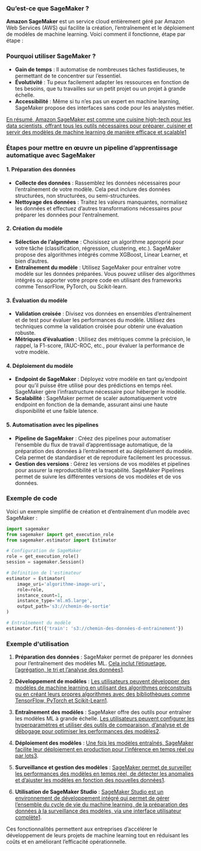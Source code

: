 ### Qu’est-ce que SageMaker ?

**Amazon SageMaker** est un service cloud entièrement géré par Amazon Web Services (AWS) qui facilite la création, l’entraînement et le déploiement de modèles de machine learning. Voici comment il fonctionne, étape par étape :
### Pourquoi utiliser SageMaker ?

- **Gain de temps** : Il automatise de nombreuses tâches fastidieuses, te permettant de te concentrer sur l’essentiel.
- **Évolutivité** : Tu peux facilement adapter les ressources en fonction de tes besoins, que tu travailles sur un petit projet ou un projet à grande échelle.
- **Accessibilité** : Même si tu n’es pas un expert en machine learning, SageMaker propose des interfaces sans code pour les analystes métier.

[En résumé, Amazon SageMaker est comme une cuisine high-tech pour les data scientists, offrant tous les outils nécessaires pour préparer, cuisiner et servir des modèles de machine learning de manière efficace et scalable](https://www.bing.com/aclick?ld=e84DomSVu_hoWUGtz9vH_i1TVUCUyd1vmhAh7fgCtYJte3WGD4qqobv0NAAy-Mul09QIHj9djrQaYx2tV7aTSMNoN1Ia8-7eoDGlTdhQHVwg_Q95mlul6BCxpfFFqVajr4WZWqh1hIJn7mfogk25QZkBRuNGpI1YiNMtgmOMaCAATMeJeb&u=aHR0cHMlM2ElMmYlMmZhd3MuYW1hem9uLmNvbSUyZnBtJTJmc2FnZW1ha2VyJTJmJTNmdHJrJTNkNDYwYjA3MmEtYTUzMC00MjEwLWJhMTctZDg4NGJmN2Q3MTNhJTI2c2NfY2hhbm5lbCUzZHBzJTI2c19rd2NpZCUzZEFMITQ0MjIhMTAhNzE5NDk1MjAxMTY3NTIhNzE5NTAwNDI5ODMyNDYlMjZlZl9pZCUzZDJhMmQ0NjQ3NDdlNjFjOTY4N2UyMjBiNTNlZGI3NjIxJTNhRyUzYXMlMjZtc2Nsa2lkJTNkMmEyZDQ2NDc0N2U2MWM5Njg3ZTIyMGI1M2VkYjc2MjE&rlid=2a2d464747e61c9687e220b53edb7621)[1](https://aws.amazon.com/fr/sagemaker/)

### Étapes pour mettre en œuvre un pipeline d’apprentissage automatique avec SageMaker

#### 1. Préparation des données

- **Collecte des données** : Rassemblez les données nécessaires pour l’entraînement de votre modèle. Cela peut inclure des données structurées, non structurées, ou semi-structurées.
- **Nettoyage des données** : Traitez les valeurs manquantes, normalisez les données et effectuez d’autres transformations nécessaires pour préparer les données pour l’entraînement.

#### 2. Création du modèle

- **Sélection de l’algorithme** : Choisissez un algorithme approprié pour votre tâche (classification, régression, clustering, etc.). SageMaker propose des algorithmes intégrés comme XGBoost, Linear Learner, et bien d’autres.
- **Entraînement du modèle** : Utilisez SageMaker pour entraîner votre modèle sur les données préparées. Vous pouvez utiliser des algorithmes intégrés ou apporter votre propre code en utilisant des frameworks comme TensorFlow, PyTorch, ou Scikit-learn.

#### 3. Évaluation du modèle

- **Validation croisée** : Divisez vos données en ensembles d’entraînement et de test pour évaluer les performances du modèle. Utilisez des techniques comme la validation croisée pour obtenir une évaluation robuste.
- **Métriques d’évaluation** : Utilisez des métriques comme la précision, le rappel, la F1-score, l’AUC-ROC, etc., pour évaluer la performance de votre modèle.

#### 4. Déploiement du modèle

- **Endpoint de SageMaker** : Déployez votre modèle en tant qu’endpoint pour qu’il puisse être utilisé pour des prédictions en temps réel. SageMaker gère l’infrastructure nécessaire pour héberger le modèle.
- **Scalabilité** : SageMaker permet de scaler automatiquement votre endpoint en fonction de la demande, assurant ainsi une haute disponibilité et une faible latence.

#### 5. Automatisation avec les pipelines

- **Pipeline de SageMaker** : Créez des pipelines pour automatiser l’ensemble du flux de travail d’apprentissage automatique, de la préparation des données à l’entraînement et au déploiement du modèle. Cela permet de standardiser et de reproduire facilement les processus.
- **Gestion des versions** : Gérez les versions de vos modèles et pipelines pour assurer la reproductibilité et la traçabilité. SageMaker Pipelines permet de suivre les différentes versions de vos modèles et de vos données.

### Exemple de code

Voici un exemple simplifié de création et d’entraînement d’un modèle avec SageMaker :

```python
import sagemaker
from sagemaker import get_execution_role
from sagemaker.estimator import Estimator

# Configuration de SageMaker
role = get_execution_role()
session = sagemaker.Session()

# Définition de l'estimateur
estimator = Estimator(
    image_uri='algorithme-image-uri',
    role=role,
    instance_count=1,
    instance_type='ml.m5.large',
    output_path='s3://chemin-de-sortie'
)

# Entraînement du modèle
estimator.fit({'train': 's3://chemin-des-données-d-entrainement'})
```
### Exemple d'utilisation

1. **Préparation des données** : SageMaker permet de préparer les données pour l’entraînement des modèles ML. [Cela inclut l’étiquetage, l’agrégation, le tri et l’analyse des données](https://datascientest.com/aws-sagemaker-tout-savoir)[1](https://datascientest.com/aws-sagemaker-tout-savoir).
    
2. **Développement de modèles** :  [Les utilisateurs peuvent développer des modèles de machine learning en utilisant des algorithmes préconstruits ou en créant leurs propres algorithmes avec des bibliothèques comme TensorFlow, PyTorch et Scikit-Learn](https://datascientest.com/aws-sagemaker-tout-savoir)[1](https://datascientest.com/aws-sagemaker-tout-savoir).
    
3. **Entraînement des modèles** : SageMaker offre des outils pour entraîner les modèles ML à grande échelle. [Les utilisateurs peuvent configurer les hyperparamètres et utiliser des outils de comparaison, d’analyse et de débogage pour optimiser les performances des modèles](https://www.journaldunet.fr/intelligence-artificielle/guide-de-l-intelligence-artificielle/1506327-aws-sagemaker-amazon/)[2](https://www.journaldunet.fr/intelligence-artificielle/guide-de-l-intelligence-artificielle/1506327-aws-sagemaker-amazon/).
    
4. **Déploiement des modèles** : [Une fois les modèles entraînés, SageMaker facilite leur déploiement en production pour l’inférence en temps réel ou par lots](https://aws.amazon.com/fr/sagemaker/getting-started/)[3](https://aws.amazon.com/fr/sagemaker/getting-started/).
    
5. **Surveillance et gestion des modèles** : [SageMaker permet de surveiller les performances des modèles en temps réel, de détecter les anomalies et d’ajuster les modèles en fonction des nouvelles données](https://datascientest.com/aws-sagemaker-tout-savoir)[1](https://datascientest.com/aws-sagemaker-tout-savoir).
    
6. **Utilisation de SageMaker Studio** : [SageMaker Studio est un environnement de développement intégré qui permet de gérer l’ensemble du cycle de vie du machine learning, de la préparation des données à la surveillance des modèles, via une interface utilisateur complète](https://datascientest.com/aws-sagemaker-tout-savoir)[1](https://datascientest.com/aws-sagemaker-tout-savoir).

Ces fonctionnalités permettent aux entreprises d’accélérer le développement de leurs projets de machine learning tout en réduisant les coûts et en améliorant l’efficacité opérationnelle.

